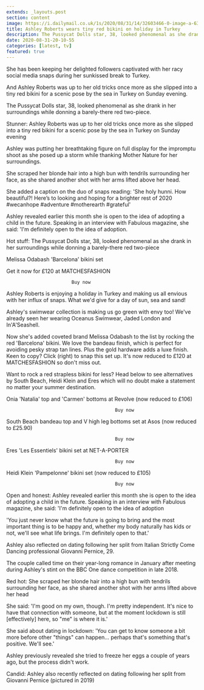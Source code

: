 ```yaml
---
extends: _layouts.post
section: content
image: https://i.dailymail.co.uk/1s/2020/08/31/14/32603466-0-image-a-63_1598881604107.jpg 
title: Ashley Roberts wears tiny red bikini on holiday in Turkey 
description: The Pussycat Dolls star, 38, looked phenomenal as she drank in her surroundings while donning a barely-there red two-piece 
date: 2020-08-31-20-10-55 
categories: [latest, tv] 
featured: true 
--- 
```

She has been keeping her delighted followers captivated with her racy social media snaps during her sunkissed break to Turkey.

And Ashley Roberts was up to her old tricks once more as she slipped into a tiny red bikini for a scenic pose by the sea in Turkey on Sunday evening.

The Pussycat Dolls star, 38, looked phenomenal as she drank in her surroundings while donning a barely-there red two-piece. 

Stunner: Ashley Roberts was up to her old tricks once more as she slipped into a tiny red bikini for a scenic pose by the sea in Turkey on Sunday evening

Ashley was putting her breathtaking figure on full display for the impromptu shoot as she posed up a storm while thanking Mother Nature for her surroundings. 

She scraped her blonde hair into a high bun with tendrils surrounding her face, as she shared another shot with her arms lifted above her head. 

She added a caption on the duo of snaps reading: 'She holy hunni. How beautiful?! Here’s to looking and hoping for a brighter rest of 2020 #wecanhope #adventure #motherearth #grateful'

Ashley revealed earlier this month she is open to the idea of adopting a child in the future. Speaking in an interview with Fabulous magazine, she said: 'I'm definitely open to the idea of adoption. 

Hot stuff: The Pussycat Dolls star, 38, looked phenomenal as she drank in her surroundings while donning a barely-there red two-piece


                        
                    


                        
                            
                        
                    

Melissa Odabash 'Barcelona' bikini set

Get it now for £120 at MATCHESFASHION


                            Buy now
                        

Ashley Roberts is enjoying a holiday in Turkey and making us all envious with her influx of snaps. What we'd give for a day of sun, sea and sand!

Ashley's swimwear collection is making us go green with envy too! We've already seen her wearing Oceanus Swimwear, Jaded London and In'A'Seashell. 

Now she's added coveted brand Melissa Odabash to the list by rocking the red 'Barcelona' bikini. We love the bandeau finish, which is perfect for avoiding pesky strap tan lines. Plus the gold hardware adds a luxe finish. Keen to copy? Click (right) to snap this set up. It's now reduced to £120 at MATCHESFASHION so don't miss out. 

Want to rock a red strapless bikini for less? Head below to see alternatives by South Beach, Heidi Klein and Eres which will no doubt make a statement no matter your summer destination.

Onia 'Natalia' top and 'Carmen' bottoms at Revolve (now reduced to £106)


                                            Buy now
                                        

South Beach bandeau top and V high leg bottoms set at Asos (now reduced to £25.90)


                                            Buy now
                                        

Eres 'Les Essentiels' bikini set at NET-A-PORTER


                                            Buy now
                                        

Heidi Klein 'Pampelonne' bikini set (now reduced to £105)


                                            Buy now
                                        

Open and honest: Ashley revealed earlier this month she is open to the idea of adopting a child in the future. Speaking in an interview with Fabulous magazine, she said: 'I'm definitely open to the idea of adoption

'You just never know what the future is going to bring and the most important thing is to be happy and, whether my body naturally has kids or not, we'll see what life brings. I'm definitely open to that.'   

Ashley also reflected on dating following her split from Italian Strictly Come Dancing professional Giovanni Pernice, 29. 

The couple called time on their year-long romance in January after meeting during Ashley's stint on the BBC One dance competition in late 2018.

Red hot: She scraped her blonde hair into a high bun with tendrils surrounding her face, as she shared another shot with her arms lifted above her head

She said: 'I'm good on my own, though. I'm pretty independent. It's nice to have that connection with someone, but at the moment lockdown is still [effectively] here, so "me" is where it is.' 

She said about dating in lockdown: 'You can get to know someone a bit more before other "things" can happen… perhaps that's something that's positive. We'll see.' 

Ashley previously revealed she tried to freeze her eggs a couple of years ago, but the process didn't work. 

Candid: Ashley also recently reflected on dating following her split from Giovanni Pernice (pictured in 2019)  

